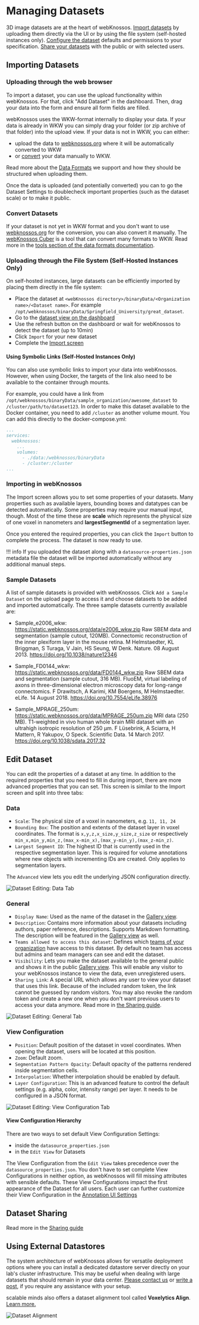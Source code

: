 # Managing Datasets

3D image datasets are at the heart of webKnossos.
[Import datasets](#importing-datasets) by uploading them directly via the UI or by using the file system (self-hosted instances only).
[Configure the dataset](#edit-dataset) defaults and permissions to your specification.
[Share your datasets](./sharing.md#dataset-sharing) with the public or with selected users.

## Importing Datasets


### Uploading through the web browser
To import a dataset, you can use the upload functionality within webKnossos.
For that, click "Add Dataset" in the dashboard.
Then, drag your data into the form and ensure all form fields are filled.

webKnossos uses the WKW-format internally to display your data.
If your data is already in WKW you can simply drag your folder (or zip archive of that folder) into the upload view.
If your data is not in WKW, you can either:
- upload the data to [webknossos.org](https://webknossos.org) where it will be automatically converted to WKW
- or [convert](#convert-datasets) your data manually to WKW.

Read more about the [Data Formats](./data_formats.md) we support and how they should be structured when uploading them.

Once the data is uploaded (and potentially converted) you can to go the Dataset Settings to doublecheck important properties (such as the dataset scale) or to make it public.

### Convert Datasets
If your dataset is not yet in WKW format and you don't want to use [webknossos.org](https://webknossos.org) for the conversion, you can also convert it manually.
The [webKnossos Cuber](https://github.com/scalableminds/webknossos-cuber) is a tool that can convert many formats to WKW.
Read more in the [tools section of the data formats documentation](./data_formats.md#tools).

### Uploading through the File System (Self-Hosted Instances Only)
On self-hosted instances, large datasets can be efficiently imported by placing them directly in the file system:

* Place the dataset at `<webKnossos directory>/binaryData/<Organization name>/<Dataset name>`. For example `/opt/webknossos/binaryData/Springfield_University/great_dataset`.
* Go to the [dataset view on the dashboard](./dashboard.md)
* Use the refresh button on the dashboard or wait for webKnossos to detect the dataset (up to 10min)
* Click `Import` for your new dataset
* Complete the [Import screen](#importing-in-webknossos)

#### Using Symbolic Links (Self-Hosted Instances Only)

You can also use symbolic links to import your data into webKnossos.
However, when using Docker, the targets of the link also need to be available to the container through mounts.

For example, you could have a link from `/opt/webknossos/binaryData/sample_organization/awesome_dataset` to `/cluster/path/to/dataset123`.
In order to make this dataset available to the Docker container, you need to add `/cluster` as another volume mount.
You can add this directly to the docker-compose.yml:

```yaml
...
services:
  webknossos:
    ...
    volumes:
      - ./data:/webknossos/binaryData
      - /cluster:/cluster
...
```

### Importing in webKnossos

The Import screen allows you to set some properties of your datasets.
Many properties such as available layers, bounding boxes and datatypes can be detected automatically.
Some properties may require your manual input, though.
Most of the time these are **scale** which represents the physical size of one voxel in nanometers and **largestSegmentId** of a segmentation layer.

Once you entered the required properties, you can click the `Import` button to complete the process.
The dataset is now ready to use.

!!! info
    If you uploaded the dataset along with a `datasource-properties.json` metadata file the dataset will be imported automatically without any additional manual steps.


### Sample Datasets

A list of sample datasets is provided with webKnossos. Click `Add a Sample Dataset` on the upload page to access it and choose datasets to be added and imported automatically. The three sample datasets currently available are:

- Sample_e2006_wkw: https://static.webknossos.org/data/e2006_wkw.zip
Raw SBEM data and segmentation (sample cutout, 120MB).
Connectomic reconstruction of the inner plexiform layer in the mouse retina.
M Helmstaedter, KL Briggman, S Turaga, V Jain, HS Seung, W Denk.
Nature. 08 August 2013. https://doi.org/10.1038/nature12346

- Sample_FD0144_wkw: https://static.webknossos.org/data/FD0144_wkw.zip
Raw SBEM data and segmentation (sample cutout, 316 MB).
FluoEM, virtual labeling of axons in three-dimensional electron microscopy data for long-range connectomics.
F Drawitsch, A Karimi, KM Boergens, M Helmstaedter.
eLife. 14 August 2018. https://doi.org/10.7554/eLife.38976

- Sample_MPRAGE_250um: https://static.webknossos.org/data/MPRAGE_250um.zip
MRI data (250 MB).
T1-weighted in vivo human whole brain MRI dataset with an ultrahigh isotropic resolution of 250 μm.
F Lüsebrink, A Sciarra, H Mattern, R Yakupov, O Speck.
Scientific Data. 14 March 2017. https://doi.org/10.1038/sdata.2017.32


## Edit Dataset
You can edit the properties of a dataset at any time.
In addition to the required properties that you need to fill in during import, there are more advanced properties that you can set.
This screen is similar to the Import screen and split into three tabs:

### Data
- `Scale`: The physical size of a voxel in nanometers, e.g. `11, 11, 24`
- `Bounding Box`: The position and extents of the dataset layer in voxel coordinates. The format is `x,y,z,x_size,y_size,z_size` or respectively `min_x,min_y,min_z,(max_x-min_x),(max_y-min_y),(max_z-min_z)`.
- `Largest Segment ID`: The highest ID that is currently used in the respective segmentation layer. This is required for volume annotations where new objects with incrementing IDs are created. Only applies to segmentation layers.

The `Advanced` view lets you edit the underlying JSON configuration directly.

![Dataset Editing: Data Tab](images/dataset_data.png)

### General
- `Display Name`: Used as the name of the dataset in the [Gallery view](./sharing.md#public-sharing).
- `Description`: Contains more information about your datasets including authors, paper reference, descriptions. Supports Markdown formatting. The description will be featured in the [Gallery view](./sharing.md#public-sharing) as well.
- `Teams allowed to access this dataset`: Defines which [teams of your organization](./users.md) have access to this dataset. By default no team has access but admins and team managers can see and edit the dataset.
- `Visibility`: Lets you make the dataset available to the general public and shows it in the public [Gallery view](./sharing.md#public-sharing). This will enable any visitor to your webKnossos instance to view the data, even unregistered users.
- `Sharing Link`: A special URL which allows any user to view your dataset that uses this link. Because of the included random token, the link cannot be guessed by random visitors. You may also revoke the random token and create a new one when you don't want previous users to access your data anymore. Read more in [the Sharing guide](./sharing.md).

![Dataset Editing: General Tab](images/dataset_general.png)


### View Configuration
- `Position`: Default position of the dataset in voxel coordinates. When opening the dataset, users will be located at this position.
- `Zoom`: Default zoom.
- `Segmentation Pattern Opacity`: Default opacity of the patterns rendered inside segmentation cells.
- `Interpolation`: Whether interpolation should be enabled by default.
- `Layer Configuration`: This is an advanced feature to control the default settings (e.g. alpha, color, intensity range) per layer. It needs to be configured in a JSON format.

![Dataset Editing: View Configuration Tab](images/dataset_view_config.png)

#### View Configuration Hierarchy
There are two ways to set default View Configuration Settings:
- inside the `datasource_properties.json`
- in the `Edit View` for Datasets

The View Configuration from the `Edit View` takes precedence over the `datasource_properties.json`.
You don't have to set complete View Configurations in neither option, as webKnossos will fill missing attributes with sensible defaults.
These View Configurations impact the first appearance of the Dataset for all users.
Each user can further customize their View Configuration in the [Annotation UI Settings](./tracing_ui.md#dataset-settings)


## Dataset Sharing
Read more in the [Sharing guide](./sharing.md#dataset-sharing)

## Using External Datastores
The system architecture of webKnossos allows for versatile deployment options where you can install a dedicated datastore server directly on your lab's cluster infrastructure.
This may be useful when dealing with large datasets that should remain in your data center.
[Please contact us](mailto:hello@webknossos.org) or [write a post](https://forum.image.sc/tag/webknossos), if you require any assistance with your setup.

scalable minds also offers a dataset alignment tool called **Voxelytics Align**.
[Learn more.](https://scalableminds.com/voxelytics-align)

![Dataset Alignment](https://www.youtube.com/watch?v=yYauIHZcI_4)
